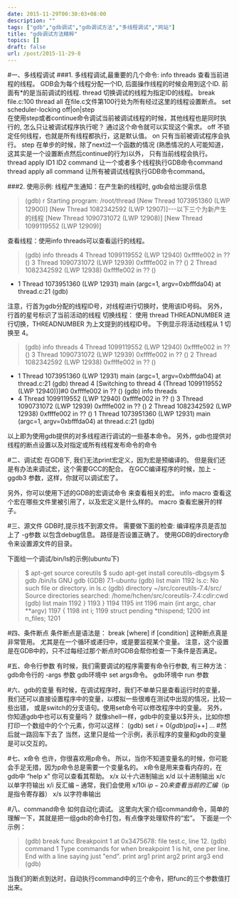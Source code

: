 ```yaml
---
date: 2015-11-29T00:30:03+08:00
description: ""
tags: ["gdb","gdb调试","gdb调试方法","多线程调试","网站"]
title: "gdb调试方法精粹"
topics: []
draft: false
url: /post/2015-11-29-8
---
```



#一、多线程调试
###1. 多线程调试,最重要的几个命令:
info threads                        查看当前进程的线程。
                                          GDB会为每个线程分配一个ID, 后面操作线程的时候会用到这个ID.
                                          前面有*的是当前调试的线程.
thread                      切换调试的线程为指定ID的线程。
break file.c:100 thread all    在file.c文件第100行处为所有经过这里的线程设置断点。
set scheduler-locking off|on|step    
      在使用step或者continue命令调试当前被调试线程的时候，其他线程也是同时执行的,
      怎么只让被调试程序执行呢？
      通过这个命令就可以实现这个需求。
         off      不锁定任何线程，也就是所有线程都执行，这是默认值。
         on       只有当前被调试程序会执行。
         step     在单步的时候，除了next过一个函数的情况
                  (熟悉情况的人可能知道，这其实是一个设置断点然后continue的行为)以外，
                  只有当前线程会执行。
thread apply ID1 ID2 command        让一个或者多个线程执行GDB命令command
thread apply all command            让所有被调试线程执行GDB命令command。

###2. 使用示例:
线程产生通知：在产生新的线程时, gdb会给出提示信息
>(gdb) r
Starting program: /root/thread 
[New Thread 1073951360 (LWP 12900)] 
[New Thread 1082342592 (LWP 12907)]---以下三个为新产生的线程
[New Thread 1090731072 (LWP 12908)]
[New Thread 1099119552 (LWP 12909)]

查看线程：使用info threads可以查看运行的线程。
>(gdb) info threads
  4 Thread 1099119552 (LWP 12940)   0xffffe002 in ?? ()
  3 Thread 1090731072 (LWP 12939)   0xffffe002 in ?? ()
  2 Thread 1082342592 (LWP 12938)   0xffffe002 in ?? ()
* 1 Thread 1073951360 (LWP 12931)   main (argc=1, argv=0xbfffda04) at thread.c:21
(gdb)

注意，行首为gdb分配的线程ID号，对线程进行切换时，使用该ID号码。
另外，行首的星号标识了当前活动的线程
切换线程：
使用 thread THREADNUMBER 进行切换，THREADNUMBER 为上文提到的线程ID号。
下例显示将活动线程从 1 切换至 4。
>(gdb) info threads
   4 Thread 1099119552 (LWP 12940)   0xffffe002 in ?? ()
   3 Thread 1090731072 (LWP 12939)   0xffffe002 in ?? ()
   2 Thread 1082342592 (LWP 12938)   0xffffe002 in ?? ()
* 1 Thread 1073951360 (LWP 12931)   main (argc=1, argv=0xbfffda04) at thread.c:21
(gdb) thread 4
[Switching to thread 4 (Thread 1099119552 (LWP 12940))]#0   0xffffe002 in ?? ()
(gdb) info threads
* 4 Thread 1099119552 (LWP 12940)   0xffffe002 in ?? ()
   3 Thread 1090731072 (LWP 12939)   0xffffe002 in ?? ()
   2 Thread 1082342592 (LWP 12938)   0xffffe002 in ?? ()
   1 Thread 1073951360 (LWP 12931)   main (argc=1, argv=0xbfffda04) at thread.c:21
(gdb)

以上即为使用gdb提供的对多线程进行调试的一些基本命令。
另外，gdb也提供对线程的断点设置以及对指定或所有线程发布命令的命令

#二、调试宏
在GDB下, 我们无法print宏定义，因为宏是预编译的。
但是我们还是有办法来调试宏，这个需要GCC的配合。
在GCC编译程序的时候，加上
  -ggdb3   参数，这样，你就可以调试宏了。

另外，你可以使用下述的GDB的宏调试命令 来查看相关的宏。
info macro   查看这个宏在哪些文件里被引用了，以及宏定义是什么样的。
macro         查看宏展开的样子。

#三、源文件
GDB时,提示找不到源文件。
需要做下面的检查:
编译程序员是否加上了 -g参数 以包含debug信息。
路径是否设置正确了。
使用GDB的directory命令来设置源文件的目录。

下面给一个调试/bin/ls的示例(ubuntu下)
>$ apt-get source coreutils
$ sudo apt-get install coreutils-dbgsym
$ gdb /bin/ls
GNU gdb (GDB) 7.1-ubuntu
(gdb) list main
1192    ls.c: No such file or directory.
in ls.c
(gdb) directory ~/src/coreutils-7.4/src/
Source directories searched: /home/hchen/src/coreutils-7.4:$cdir:$cwd
(gdb) list main
1192        }
1193    }
1194
1195    int
1196    main (int argc, char **argv)
1197    {
1198      int i;
1199      struct pending *thispend;
1200      int n_files;
1201

#四、条件断点
条件断点是语法是：
  break  [where] if [condition]
这种断点真是非常管用。
尤其是在一个循环或递归中，或是要监视某个变量。
注意，这个设置是在GDB中的，只不过每经过那个断点时GDB会帮你检查一下条件是否满足。

#五、命令行参数
有时候，我们需要调试的程序需要有命令行参数, 有三种方法：
gdb命令行的 -args 参数
gdb环境中   set args命令。
gdb环境中   run 参数

#六、gdb的变量
有时候，在调试程序时，我们不单单只是查看运行时的变量，
我们还可以直接设置程序中的变量，以模拟一些很难在测试中出现的情况，比较一些出错，
或是switch的分支语句。使用set命令可以修改程序中的变量。
另外，你知道gdb中也可以有变量吗？
就像shell一样，gdb中的变量以$开头，比如你想打印一个数组中的个个元素，你可以这样：
(gdb) set $i = 0
(gdb) p a[$i++]
...  #然后就一路回车下去了
当然，这里只是给一个示例，表示程序的变量和gdb的变量是可以交互的。

#七、x命令
也许，你很喜欢用p命令。
所以，当你不知道变量名的时候，你可能会手足无措，因为p命令总是需要一个变量名的。
x命令是用来查看内存的，在gdb中 “help x” 你可以查看其帮助。
x/x 以十六进制输出
x/d 以十进制输出
x/c 以单字符输出
x/i  反汇编 – 通常，我们会使用 x/10i $ip-20 来查看当前的汇编（$ip是指令寄存器）
x/s 以字符串输出

#八、command命令
如何自动化调试。
这里向大家介绍command命令，简单的理解一下，其就是把一组gdb的命令打包，有点像字处理软件的“宏”。
下面是一个示例：
>(gdb) break func
>Breakpoint 1 at 0x3475678: file test.c, line 12.
>(gdb) command 1
>Type commands for when breakpoint 1 is hit, one per line.
>End with a line saying just "end".
>print arg1
>print arg2
>print arg3
>end
>(gdb)

当我们的断点到达时，自动执行command中的三个命令，把func的三个参数值打出来。



